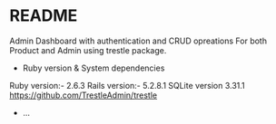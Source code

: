 # README

Admin Dashboard with authentication and CRUD opreations For both Product and Admin using trestle package.

* Ruby version & System dependencies

Ruby version:- 2.6.3
Rails version:- 5.2.8.1
SQLite version 3.31.1 
https://github.com/TrestleAdmin/trestle


* ...
